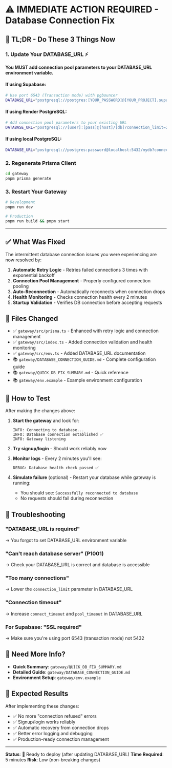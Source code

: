 # ⚠️ IMMEDIATE ACTION REQUIRED - Database Connection Fix

## 🎯 TL;DR - Do These 3 Things Now

### 1. Update Your DATABASE_URL ⚡

**You MUST add connection pool parameters to your DATABASE_URL environment variable.**

#### If using Supabase:
```bash
# Use port 6543 (Transaction mode) with pgbouncer
DATABASE_URL="postgresql://postgres:[YOUR_PASSWORD]@[YOUR_PROJECT].supabase.co:6543/postgres?pgbouncer=true&connection_limit=10"
```

#### If using Render PostgreSQL:
```bash
# Add connection pool parameters to your existing URL
DATABASE_URL="postgresql://[user]:[pass]@[host]/[db]?connection_limit=20&pool_timeout=30&connect_timeout=15"
```

#### If using local PostgreSQL:
```bash
DATABASE_URL="postgresql://postgres:password@localhost:5432/mydb?connection_limit=10&pool_timeout=20&connect_timeout=10"
```

### 2. Regenerate Prisma Client
```bash
cd gateway
pnpm prisma generate
```

### 3. Restart Your Gateway
```bash
# Development
pnpm run dev

# Production
pnpm run build && pnpm start
```

---

## ✅ What Was Fixed

The intermittent database connection issues you were experiencing are now resolved by:

1. **Automatic Retry Logic** - Retries failed connections 3 times with exponential backoff
2. **Connection Pool Management** - Properly configured connection pooling
3. **Auto-Reconnection** - Automatically reconnects when connection drops
4. **Health Monitoring** - Checks connection health every 2 minutes
5. **Startup Validation** - Verifies DB connection before accepting requests

## 📝 Files Changed

- ✅ `gateway/src/prisma.ts` - Enhanced with retry logic and connection management
- ✅ `gateway/src/index.ts` - Added connection validation and health monitoring
- ✅ `gateway/src/env.ts` - Added DATABASE_URL documentation
- 📚 `gateway/DATABASE_CONNECTION_GUIDE.md` - Complete configuration guide
- 📚 `gateway/QUICK_DB_FIX_SUMMARY.md` - Quick reference
- 📚 `gateway/env.example` - Example environment configuration

## 🧪 How to Test

After making the changes above:

1. **Start the gateway** and look for:
   ```
   INFO: Connecting to database...
   INFO: Database connection established ✅
   INFO: Gateway listening
   ```

2. **Try signup/login** - Should work reliably now

3. **Monitor logs** - Every 2 minutes you'll see:
   ```
   DEBUG: Database health check passed ✅
   ```

4. **Simulate failure** (optional) - Restart your database while gateway is running:
   - You should see: `Successfully reconnected to database`
   - No requests should fail during reconnection

## 🚨 Troubleshooting

### "DATABASE_URL is required"
→ You forgot to set DATABASE_URL environment variable

### "Can't reach database server" (P1001)
→ Check your DATABASE_URL is correct and database is accessible

### "Too many connections"
→ Lower the `connection_limit` parameter in DATABASE_URL

### "Connection timeout"
→ Increase `connect_timeout` and `pool_timeout` in DATABASE_URL

### For Supabase: "SSL required"
→ Make sure you're using port 6543 (transaction mode) not 5432

## 📖 Need More Info?

- **Quick Summary**: `gateway/QUICK_DB_FIX_SUMMARY.md`
- **Detailed Guide**: `gateway/DATABASE_CONNECTION_GUIDE.md`
- **Environment Setup**: `gateway/env.example`

## 🎉 Expected Results

After implementing these changes:
- ✅ No more "connection refused" errors
- ✅ Signup/login works reliably
- ✅ Automatic recovery from connection drops
- ✅ Better error logging and debugging
- ✅ Production-ready connection management

---

**Status**: 🚀 Ready to deploy (after updating DATABASE_URL)
**Time Required**: 5 minutes
**Risk**: Low (non-breaking changes)

